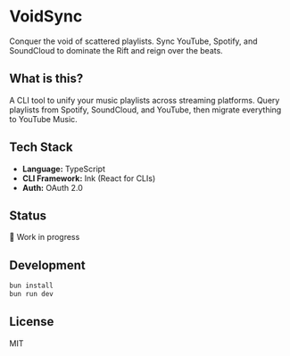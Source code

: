 # VoidSync

Conquer the void of scattered playlists. Sync YouTube, Spotify, and SoundCloud to dominate the Rift and reign over the beats.

## What is this?

A CLI tool to unify your music playlists across streaming platforms. Query playlists from Spotify, SoundCloud, and YouTube, then migrate everything to YouTube Music.

## Tech Stack

- **Language:** TypeScript
- **CLI Framework:** Ink (React for CLIs)
- **Auth:** OAuth 2.0

## Status

🚧 Work in progress

## Development

```bash
bun install
bun run dev
```

## License

MIT

